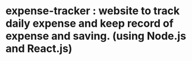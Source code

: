 # expense-tracker : website to track daily expense and keep record of expense and saving. (using Node.js and React.js)
